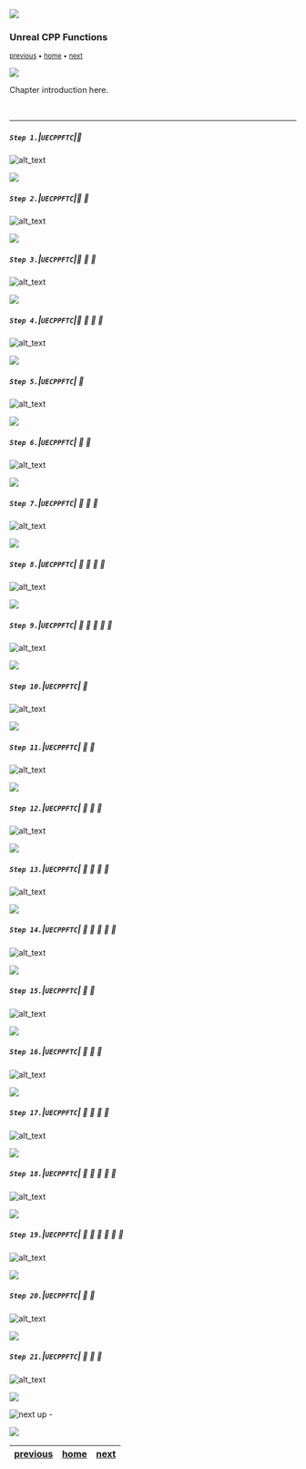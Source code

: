 ![](../images/line3.png)

### Unreal CPP Functions

<sub>[previous](../bp-functions/README.md#user-content-blueprint-functions) • [home](../README.md#user-content-ue5-cpp-functions--templates--classes) • [next](../unreal-cpp-functions-ii/README.md#user-content-unreal-cpp-functions-ii)</sub>

![](../images/line3.png)

Chapter introduction here.

<br>

---

##### `Step 1.`\|`UECPPFTC`|:small_blue_diamond:

![alt_text](images/newCppClass.png)

![](../images/line2.png)

##### `Step 2.`\|`UECPPFTC`|:small_blue_diamond: :small_blue_diamond: 

![alt_text](images/uTextRenderComponent.png)

![](../images/line2.png)

##### `Step 3.`\|`UECPPFTC`|:small_blue_diamond: :small_blue_diamond: :small_blue_diamond:

![alt_text](images/uTextRender.png)

![](../images/line2.png)

##### `Step 4.`\|`UECPPFTC`|:small_blue_diamond: :small_blue_diamond: :small_blue_diamond: :small_blue_diamond:

![alt_text](images/initalHealthCounterH.png)

![](../images/line2.png)

##### `Step 5.`\|`UECPPFTC`| :small_orange_diamond:

![alt_text](images/healthComponentInConstructor.png)

![](../images/line2.png)

##### `Step 6.`\|`UECPPFTC`| :small_orange_diamond: :small_blue_diamond:

![alt_text](images/compile.png)

![](../images/line2.png)

##### `Step 7.`\|`UECPPFTC`| :small_orange_diamond: :small_blue_diamond: :small_blue_diamond:

![alt_text](images/defaultLevels.png)

![](../images/line2.png)

##### `Step 8.`\|`UECPPFTC`| :small_orange_diamond: :small_blue_diamond: :small_blue_diamond: :small_blue_diamond:

![alt_text](images/healthCounterComponentCPP.png)

![](../images/line2.png)

##### `Step 9.`\|`UECPPFTC`| :small_orange_diamond: :small_blue_diamond: :small_blue_diamond: :small_blue_diamond: :small_blue_diamond:

![alt_text](images/addHealth.png)

![](../images/line2.png)

##### `Step 10.`\|`UECPPFTC`| :large_blue_diamond:

![alt_text](images/healthIntCastInGame.png)

![](../images/line2.png)

##### `Step 11.`\|`UECPPFTC`| :large_blue_diamond: :small_blue_diamond: 

![alt_text](images/runGameFromDebugger.png)

![](../images/line2.png)

##### `Step 12.`\|`UECPPFTC`| :large_blue_diamond: :small_blue_diamond: :small_blue_diamond: 

![alt_text](images/yellowInGame.png)

![](../images/line2.png)

##### `Step 13.`\|`UECPPFTC`| :large_blue_diamond: :small_blue_diamond: :small_blue_diamond:  :small_blue_diamond: 

![alt_text](images/doDamageFuncDef.png)

![](../images/line2.png)

##### `Step 14.`\|`UECPPFTC`| :large_blue_diamond: :small_blue_diamond: :small_blue_diamond: :small_blue_diamond:  :small_blue_diamond: 

![alt_text](images/defineDoDamage.png)

![](../images/line2.png)

##### `Step 15.`\|`UECPPFTC`| :large_blue_diamond: :small_orange_diamond: 

![alt_text](images/compileDoDamage.png)

![](../images/line2.png)

##### `Step 16.`\|`UECPPFTC`| :large_blue_diamond: :small_orange_diamond:   :small_blue_diamond: 

![alt_text](images/Do10DamageInGame.png)

![](../images/line2.png)

##### `Step 17.`\|`UECPPFTC`| :large_blue_diamond: :small_orange_diamond: :small_blue_diamond: :small_blue_diamond:

![alt_text](images/sizeAlignment.png)

![](../images/line2.png)

##### `Step 18.`\|`UECPPFTC`| :large_blue_diamond: :small_orange_diamond: :small_blue_diamond: :small_blue_diamond: :small_blue_diamond:

![alt_text](images/compileRestart.png)

![](../images/line2.png)

##### `Step 19.`\|`UECPPFTC`| :large_blue_diamond: :small_orange_diamond: :small_blue_diamond: :small_blue_diamond: :small_blue_diamond: :small_blue_diamond:

![alt_text](images/retestWork.png)

![](../images/line2.png)

##### `Step 20.`\|`UECPPFTC`| :large_blue_diamond: :large_blue_diamond:

![alt_text](images/GetTimerManagerWeb.png)

![](../images/line2.png)

##### `Step 21.`\|`UECPPFTC`| :large_blue_diamond: :large_blue_diamond: :small_blue_diamond:

![alt_text](images/getTimerManager.png)

![](../images/line.png)

<!-- <img src="https://via.placeholder.com/1000x100/45D7CA/000000/?text=Next Up - Unreal CPP Functions II"> -->

![next up - ](images/banner.png)

![](../images/line.png)

| [previous](../bp-functions/README.md#user-content-blueprint-functions)| [home](../README.md#user-content-ue5-cpp-functions--templates--classes) | [next](../unreal-cpp-functions-ii/README.md#user-content-unreal-cpp-functions-ii)|
|---|---|---|
